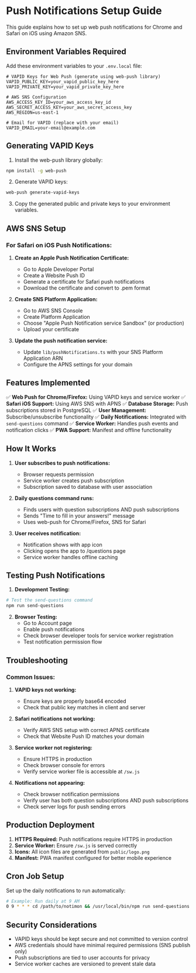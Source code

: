 # Push Notifications Setup Guide

This guide explains how to set up web push notifications for Chrome and Safari on iOS using Amazon SNS.

## Environment Variables Required

Add these environment variables to your `.env.local` file:

```env
# VAPID Keys for Web Push (generate using web-push library)
VAPID_PUBLIC_KEY=your_vapid_public_key_here
VAPID_PRIVATE_KEY=your_vapid_private_key_here

# AWS SNS Configuration
AWS_ACCESS_KEY_ID=your_aws_access_key_id
AWS_SECRET_ACCESS_KEY=your_aws_secret_access_key
AWS_REGION=us-east-1

# Email for VAPID (replace with your email)
VAPID_EMAIL=your-email@example.com
```

## Generating VAPID Keys

1. Install the web-push library globally:
```bash
npm install -g web-push
```

2. Generate VAPID keys:
```bash
web-push generate-vapid-keys
```

3. Copy the generated public and private keys to your environment variables.

## AWS SNS Setup

### For Safari on iOS Push Notifications:

1. **Create an Apple Push Notification Certificate:**
   - Go to Apple Developer Portal
   - Create a Website Push ID
   - Generate a certificate for Safari push notifications
   - Download the certificate and convert to .pem format

2. **Create SNS Platform Application:**
   - Go to AWS SNS Console
   - Create Platform Application
   - Choose "Apple Push Notification service Sandbox" (or production)
   - Upload your certificate

3. **Update the push notification service:**
   - Update `lib/pushNotifications.ts` with your SNS Platform Application ARN
   - Configure the APNS settings for your domain

## Features Implemented

✅ **Web Push for Chrome/Firefox:** Using VAPID keys and service worker
✅ **Safari iOS Support:** Using AWS SNS with APNS
✅ **Database Storage:** Push subscriptions stored in PostgreSQL
✅ **User Management:** Subscribe/unsubscribe functionality
✅ **Daily Notifications:** Integrated with `send-questions` command
✅ **Service Worker:** Handles push events and notification clicks
✅ **PWA Support:** Manifest and offline functionality

## How It Works

1. **User subscribes to push notifications:**
   - Browser requests permission
   - Service worker creates push subscription
   - Subscription saved to database with user association

2. **Daily questions command runs:**
   - Finds users with question subscriptions AND push subscriptions
   - Sends "Time to fill in your answers!" message
   - Uses web-push for Chrome/Firefox, SNS for Safari

3. **User receives notification:**
   - Notification shows with app icon
   - Clicking opens the app to /questions page
   - Service worker handles offline caching

## Testing Push Notifications

1. **Development Testing:**
```bash
# Test the send-questions command
npm run send-questions
```

2. **Browser Testing:**
   - Go to Account page
   - Enable push notifications
   - Check browser developer tools for service worker registration
   - Test notification permission flow

## Troubleshooting

### Common Issues:

1. **VAPID keys not working:**
   - Ensure keys are properly base64 encoded
   - Check that public key matches in client and server

2. **Safari notifications not working:**
   - Verify AWS SNS setup with correct APNS certificate
   - Check that Website Push ID matches your domain

3. **Service worker not registering:**
   - Ensure HTTPS in production
   - Check browser console for errors
   - Verify service worker file is accessible at `/sw.js`

4. **Notifications not appearing:**
   - Check browser notification permissions
   - Verify user has both question subscriptions AND push subscriptions
   - Check server logs for push sending errors

## Production Deployment

1. **HTTPS Required:** Push notifications require HTTPS in production
2. **Service Worker:** Ensure `/sw.js` is served correctly
3. **Icons:** All icon files are generated from `public/logo.png`
4. **Manifest:** PWA manifest configured for better mobile experience

## Cron Job Setup

Set up the daily notifications to run automatically:

```bash
# Example: Run daily at 9 AM
0 9 * * * cd /path/to/notimon && /usr/local/bin/npm run send-questions
```

## Security Considerations

- VAPID keys should be kept secure and not committed to version control
- AWS credentials should have minimal required permissions (SNS publish only)
- Push subscriptions are tied to user accounts for privacy
- Service worker caches are versioned to prevent stale data 